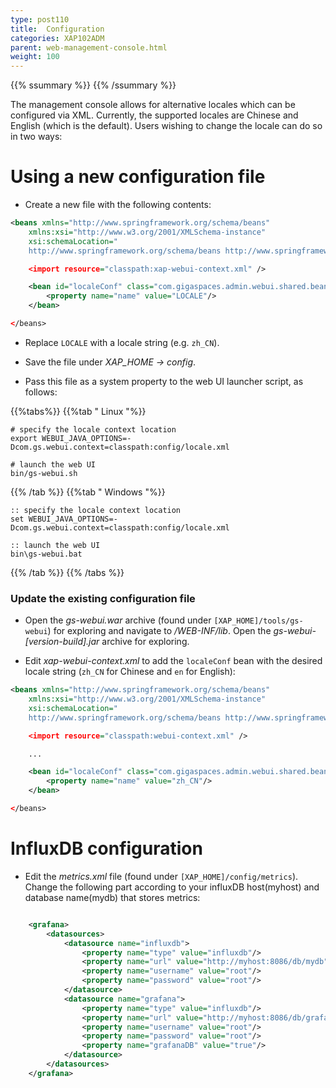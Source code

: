 ```yaml
---
type: post110
title:  Configuration
categories: XAP102ADM
parent: web-management-console.html
weight: 100
---
```



{{% ssummary %}} {{% /ssummary %}}


The management console allows for alternative locales which can be configured via XML. Currently, the supported locales
are Chinese and English (which is the default). Users wishing to change the locale can do so in two ways:


# Using a new configuration file

* Create a new file with the following contents:


```xml
<beans xmlns="http://www.springframework.org/schema/beans"
    xmlns:xsi="http://www.w3.org/2001/XMLSchema-instance"
    xsi:schemaLocation="
    http://www.springframework.org/schema/beans http://www.springframework.org/schema/beans/spring-beans-{{%version "spring"%}}.xsd">

    <import resource="classpath:xap-webui-context.xml" />

    <bean id="localeConf" class="com.gigaspaces.admin.webui.shared.beans.LocaleConf">
        <property name="name" value="LOCALE"/>
    </bean>

</beans>
```

* Replace `LOCALE` with a locale string (e.g. `zh_CN`).

* Save the file under *XAP_HOME &rarr; config*.

* Pass this file as a system property to the web UI launcher script, as follows:

{{%tabs%}}
{{%tab "  Linux "%}}


```console
# specify the locale context location
export WEBUI_JAVA_OPTIONS=-Dcom.gs.webui.context=classpath:config/locale.xml

# launch the web UI
bin/gs-webui.sh
```

{{% /tab %}}
{{%tab "  Windows "%}}


```console
:: specify the locale context location
set WEBUI_JAVA_OPTIONS=-Dcom.gs.webui.context=classpath:config/locale.xml

:: launch the web UI
bin\gs-webui.bat
```

{{% /tab %}}
{{% /tabs %}}



### Update the existing configuration file

* Open the *gs-webui.war* archive (found under `[XAP_HOME]/tools/gs-webui`) for exploring and navigate to */WEB-INF/lib*.
Open the *gs-webui-[version-build].jar* archive for exploring.

* Edit *xap-webui-context.xml* to add the `localeConf` bean with the desired locale string (`zh_CN` for Chinese and
`en` for English):


```xml
<beans xmlns="http://www.springframework.org/schema/beans"
    xmlns:xsi="http://www.w3.org/2001/XMLSchema-instance"
    xsi:schemaLocation="
    http://www.springframework.org/schema/beans http://www.springframework.org/schema/beans/spring-beans-{{%version "spring"%}}.xsd">

    <import resource="classpath:webui-context.xml" />

    ...

    <bean id="localeConf" class="com.gigaspaces.admin.webui.shared.beans.LocaleConf">
        <property name="name" value="zh_CN"/>
    </bean>

</beans>
```

# InfluxDB configuration

* Edit the *metrics.xml* file (found under `[XAP_HOME]/config/metrics`). Change the following part according to your influxDB host(myhost) and database name(mydb) that stores metrics:


```xml

    <grafana>
        <datasources>
            <datasource name="influxdb">
                <property name="type" value="influxdb"/>
                <property name="url" value="http://myhost:8086/db/mydb"/>
                <property name="username" value="root"/>
                <property name="password" value="root"/>
            </datasource>
            <datasource name="grafana">
                <property name="type" value="influxdb"/>
                <property name="url" value="http://myhost:8086/db/grafana"/>
                <property name="username" value="root"/>
                <property name="password" value="root"/>
                <property name="grafanaDB" value="true"/>
            </datasource>
        </datasources>
    </grafana>

```
